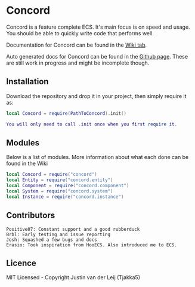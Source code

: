 # Concord

Concord is a feature complete ECS.
It's main focus is on speed and usage. You should be able to quickly write code that performs well.

Documentation for Concord can be found in the [Wiki tab](https://github.com/Tjakka5/Concord/wiki).

Auto generated docs for Concord can be found in the [Github page](https://tjakka5.github.io/Concord/). These are still work in progress and might be incomplete though.

## Installation
Download the repository and drop it in your project, then simply require it as:
```lua
local Concord = require(PathToConcord).init()

You will only need to call .init once when you first require it.
```

## Modules
Below is a list of modules.
More information about what each done can be found in the Wiki

```lua
local Concord = require("concord")
local Entity = require("concord.entity")
local Component = require("concord.component")
local System = require("concord.system")
local Instance = require("concord.instance")
```

## Contributors
```
Positive07: Constant support and a good rubberduck
Brbl: Early testing and issue reporting
Josh: Squashed a few bugs and docs
Erasio: Took inspiration from HooECS. Also introduced me to ECS.
```

## Licence
MIT Licensed - Copyright Justin van der Leij (Tjakka5)
